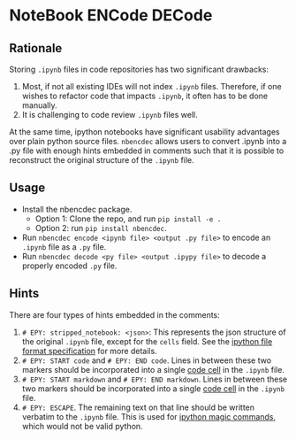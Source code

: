 # NoteBook ENCode DECode

## Rationale
Storing `.ipynb` files in code repositories has two significant drawbacks:
1. Most, if not all existing IDEs will not index `.ipynb` files.  Therefore, if one wishes to refactor code that impacts `.ipynb`, it often has to be done manually.
2. It is challenging to code review `.ipynb` files well.

At the same time, ipython notebooks have significant usability advantages over plain python source files.  `nbencdec` allows users to convert .ipynb into a .py file with enough hints embedded in comments such that it is possible to reconstruct the original structure of the `.ipynb` file.

## Usage
* Install the nbencdec package.
  * Option 1: Clone the repo, and run `pip install -e .`
  * Option 2: run `pip install nbencdec`.
* Run `nbencdec encode <ipynb file> <output .py file>` to encode an `.ipynb` file as a `.py` file.
* Run `nbencdec decode <py file> <output .ipypy file>` to decode a properly encoded `.py` file.

## Hints
There are four types of hints embedded in the comments:
1. `# EPY: stripped_notebook: <json>`: This represents the json structure of the original `.ipynb` file, except for the `cells` field.  See the [ipython file format specification](https://nbformat.readthedocs.io/en/latest/) for more details.
2. `# EPY: START code` and `# EPY: END code`.  Lines in between these two markers should be incorporated into a single [code cell](https://nbformat.readthedocs.io/en/latest/format_description.html#code-cells) in the `.ipynb` file.
3. `# EPY: START markdown` and `# EPY: END markdown`.  Lines in between these two markers should be incorporated into a single [code cell](https://nbformat.readthedocs.io/en/latest/format_description.html#markdown-cells) in the `.ipynb` file.
4. `# EPY: ESCAPE`.  The remaining text on that line should be written verbatim to the `.ipynb` file.  This is used for [ipython magic commands](http://ipython.readthedocs.io/en/stable/interactive/magics.html), which would not be valid python.
